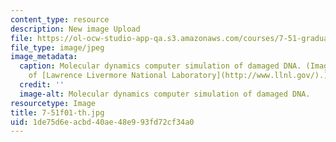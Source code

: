 ```yaml
---
content_type: resource
description: New image Upload
file: https://ol-ocw-studio-app-qa.s3.amazonaws.com/courses/7-51-graduate-biochemistry-fall-2001/1de75d6eacbd40ae48e993fd72cf34a0_7-51f01-th.jpg
file_type: image/jpeg
image_metadata:
  caption: Molecular dynamics computer simulation of damaged DNA. (Image courtesy
    of [Lawrence Livermore National Laboratory](http://www.llnl.gov/).)
  credit: ''
  image-alt: Molecular dynamics computer simulation of damaged DNA.
resourcetype: Image
title: 7-51f01-th.jpg
uid: 1de75d6e-acbd-40ae-48e9-93fd72cf34a0
---
```

